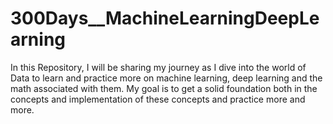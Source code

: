 # 300Days__MachineLearningDeepLearning
In this Repository, I will be sharing my journey as I dive into the world of Data to learn and practice more on machine learning, deep learning and the math associated with them. My goal is to get a solid foundation both in the concepts and implementation of these concepts  and practice more and more.
